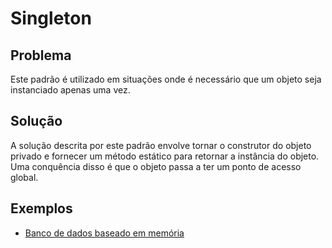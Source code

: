 # Singleton

## Problema

Este padrão é utilizado em situações onde é necessário que um objeto seja instanciado apenas uma vez.

## Solução

A solução descrita por este padrão envolve tornar o construtor do objeto privado e fornecer um método estático para retornar a instância do objeto. Uma conquência disso é que o objeto passa a ter um ponto de acesso global.

## Exemplos

 - [Banco de dados baseado em memória](./memory-based-database.ts)
